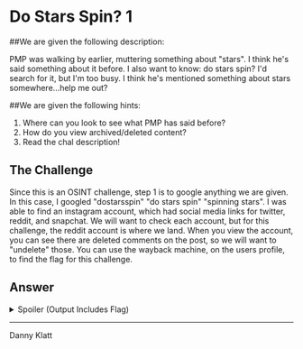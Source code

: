 # Do Stars Spin? 1

##We are given the following description: 

PMP was walking by earlier, muttering something about "stars". I think he's said something about it before. I also want to know: do stars spin? I'd search for it, but I'm too busy. I think he's mentioned something about stars somewhere…help me out?

##We are given the following hints: 
1) Where can you look to see what PMP has said before?
2) How do you view archived/deleted content?
3) Read the chal description!

## The Challenge

Since this is an OSINT challenge, step 1 is to google anything we are given. In this case, I googled "dostarsspin" "do stars spin" "spinning stars". I was able to find an instagram account, which had social media links for twitter, reddit, and snapchat. We will want to check each account, but for this challenge, the reddit account is where we land. When you view the account, you can see there are deleted comments on the post, so we will want to "undelete" those. You can use the wayback machine, on the users profile, to find the flag for this challenge. 

## Answer
<details><summary>Spoiler (Output Includes Flag)</summary>
<p>
```
flag{7t3rE_i5_n0_wAy_a_be3_sh0u1d_BEE_ab13_t0_f1Y_89a89fe1}
```

</p>
</details>

---

Danny Klatt
